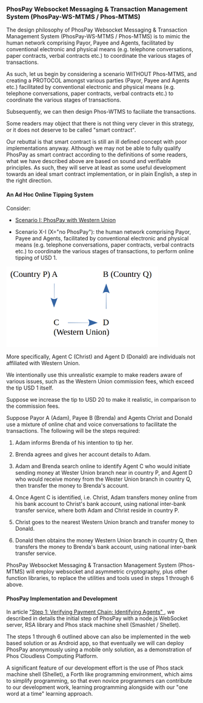 ### PhosPay Websocket Messaging & Transaction Management System (PhosPay-WS-MTMS / Phos-MTMS)

The design philosophy of PhosPay Websocket Messaging & Transaction Management System (PhosPay-WS-MTMS / Phos-MTMS) is to mimic the human network comprising Payor, Payee and Agents, facilitated by conventional electronic and physical means (e.g. telephone conversations, paper contracts, verbal contracts etc.) to coordinate the various stages of transactions.

As such, let us begin by considering a scenario WITHOUT Phos-MTMS, and creating a PROTOCOL amongst various parties (Payor, Payee and Agents etc.) facilitated by conventional electronic and physical means (e.g. telephone conversations, paper contracts, verbal contracts etc.) to coordinate the various stages of transactions.

Subsequently, we can then design Phos-WTMS to faciliate the transactions.

Some readers may object that there is not thing very clever in this strategy, or it does not deserve to be called "smart contract".

Our rebuttal is that smart contract is still an ill defined concept with poor implementations anyway. Although we may not be able to fully qualify PhosPay as smart contract according to the definitions of some readers, what we have described above are based on sound and verifiable principles. As such, they will serve at least as some useful development towards an ideal smart contract implementation, or in plain English, a step in the right direction.


#### An Ad Hoc Online Tipping System

Consider:
- [ Scenario I: PhosPay with Western Union ](https://github.com/udexon/PhosPay/blob/master/PhosPay_Scenarios.md#scenario-i-phospay-with-western-union)

- Scenario X-I (X="no PhosPay"): the human network comprising Payor, Payee and Agents, facilitated by conventional electronic and physical means (e.g. telephone conversations, paper contracts, verbal contracts etc.) to coordinate the various stages of transactions, to perform online tipping of USD 1.

<img src="https://github.com/udexon/DatongToken/blob/master/pay_wu.png" width="400"  />

More specifically, Agent C (Christ) and Agent D (Donald) are individuals not affiliated with Western Union.

We intentionally use this unrealistic example to make readers aware of various issues, such as the Western Union commission fees, which exceed the tip USD 1 itself.

Suppose we increase the tip to USD 20 to make it realistic, in comparison to the commission fees.

Suppose Payor A (Adam), Payee B (Brenda) and Agents Christ and Donald use a mixture of online chat and voice conversations to facilitate the transactions. The following will be the steps required:

1. Adam informs Brenda of his intention to tip her.

2. Brenda agrees and gives her account details to Adam.

3. Adam and Brenda search online to identify Agent C who would initiate sending money at Wester Union branch near in country P, and Agent D who would receive money from the Wester Union branch in country Q, then transfer the money to Brenda's account.

4. Once Agent C is identified, i.e. Christ, Adam transfers money online from his bank account to Christ's bank account, using national inter-bank transfer service, where both Adam and Christ reside in country P.

5. Christ goes to the nearest Western Union branch and transfer money to Donald.

6. Donald then obtains the money Western Union branch in country Q, then transfers the money to Brenda's bank account, using national inter-bank transfer service.

PhosPay Websocket Messaging & Transaction Management System (Phos-MTMS) will employ websocket and asymmetric cryptography, plus other function libraries, to replace the utilities and tools used in steps 1 through 6 above.


#### PhosPay Implementation and Development

In article [ "Step 1: Verifying Payment Chain: Identifying Agents" ](https://github.com/udexon/PhosPay/blob/master/PhosPay_Step_1.md), we described in details the initial step of PhosPay with a node.js WebSocket server, RSA library and Phos stack machine shell (Smashlet / Shellet).

The steps 1 through 6 outlined above can also be implemented in the web based solution or as Android app, so that eventually we will can deploy PhosPay anonymously using a mobile only solution, as a demonstration of Phos Cloudless Computing Platform.

A significant feature of our development effort is the use of Phos stack machine shell (Shellet), a Forth like programming environment, which aims to simplify programming, so that even novice programmers can contribute to our development work, learning programming alongside with our "one word at a time" learning approach.
